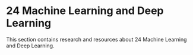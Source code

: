 # 24 Machine Learning and Deep Learning

This section contains research and resources about 24 Machine Learning and Deep Learning.